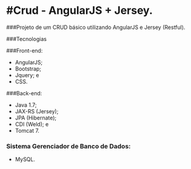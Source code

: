 #Crud - AngularJS + Jersey.
===========================================================

###Projeto de um CRUD básico utilizando AngularJS e Jersey (Restful).

###Tecnologias

###Front-end:
  
  - AngularJS;
  - Bootstrap;
  - Jquery; e
  - CSS.

###Back-end:

  - Java 1.7;
  - JAX-RS (Jersey);
  - JPA (Hibernate); 
  - CDI (Weld); e
  - Tomcat 7.
  
### Sistema Gerenciador de Banco de Dados:

  - MySQL.
